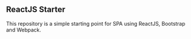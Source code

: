 ## ReactJS Starter
This repository is a simple starting point for SPA using ReactJS, Bootstrap and Webpack.